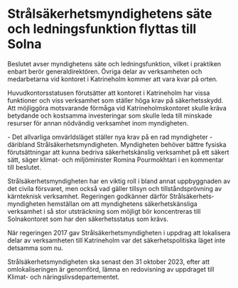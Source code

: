 # Strålsäkerhetsmyndighetens säte och ledningsfunktion flyttas till Solna

Beslutet avser myndighetens säte och ledningsfunktion, vilket i praktiken enbart berör generaldirektören. Övriga delar av verksamheten och medarbetarna vid kontoret i Katrineholm kommer att vara kvar på orten.

Huvudkontorsstatusen förutsätter att kontoret i Katrineholm har vissa funktioner och viss verksamhet som ställer höga krav på säkerhetsskydd. Att möjliggöra motsvarande förmåga vid Katrineholmskontoret skulle kräva betydande och kostsamma investeringar som skulle leda till minskade resurser för annan nödvändig verksamhet inom myndigheten.

\- Det allvarliga omvärldsläget ställer nya krav på en rad myndigheter \-däribland Strålsäkerhetsmyndigheten. Myndigheten behöver bättre fysiska förutsättningar att kunna bedriva säkerhetskänslig verksamhet på ett säkert sätt, säger klimat\- och miljöminister Romina Pourmokhtari i en kommentar till beslutet.

Strålsäkerhetsmyndigheten har en viktig roll i bland annat uppbyggnaden av det civila försvaret, men också vad gäller tillsyn och tillståndsprövning av kärnteknisk verksamhet. Regeringen godkänner därför Strålsäkerhets­myndigheten hemställan om att myndighetens säkerhetskänsliga verksamhet i så stor utsträckning som möjligt bör koncentreras till Solnakontoret som har den säkerhetsstatus som krävs.

När regeringen 2017 gav Strålsäkerhetsmyndigheten i uppdrag att lokalisera delar av verksamheten till Katrineholm var det säkerhetspolitiska läget inte detsamma som nu.

Strålsäkerhetsmyndigheten ska senast den 31 oktober 2023, efter att omlokaliseringen är genomförd, lämna en redovisning av uppdraget till Klimat\- och näringslivsdepartementet.
